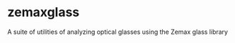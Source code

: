 zemaxglass
==========

A suite of utilities of analyzing optical glasses using the Zemax glass library

